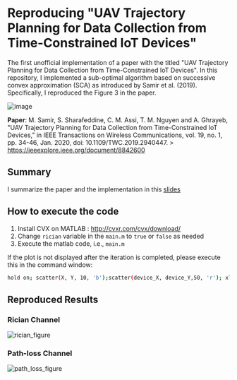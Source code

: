 # Reproducing "UAV Trajectory Planning for Data Collection from Time-Constrained IoT Devices"
The first unofficial implementation of a paper with the titled "UAV Trajectory Planning for Data Collection from Time-Constrained IoT Devices". In this repository, I implemented a sub-optimal algorithm based on successive convex approximation (SCA) as introduced by Samir et al. (2019). Specifically, I reproduced the Figure 3 in the paper.

![image](https://user-images.githubusercontent.com/5786636/210189851-7a6396bb-ba24-41b6-b8e2-802902fa4bc3.png)


**Paper**: M. Samir, S. Sharafeddine, C. M. Assi, T. M. Nguyen and A. Ghrayeb, "UAV Trajectory Planning for Data Collection from Time-Constrained IoT Devices," in IEEE Transactions on Wireless Communications, vol. 19, no. 1, pp. 34-46, Jan. 2020, doi: 10.1109/TWC.2019.2940447. > https://ieeexplore.ieee.org/document/8842600

## Summary
I summarize the paper and the implementation in this [slides](https://github.com/willyfh/uav-trajectory-planning/blob/main/doc/Summary%20-%20UAV%20Trajectory%20Planning%20for%20Data%20Collection%20from%20Time-Constrained%20IoT%20Devices%20.pdf)


## How to execute the code
1. Install CVX on MATLAB : http://cvxr.com/cvx/download/
2. Change `rician` variable in the `main.m` to `true` or `false` as needed
2. Execute the matlab code, i.e., `main.m`


If the plot is not displayed after the iteration is completed, please execute this in the command window:
```bash
hold on; scatter(X, Y, 10, 'b');scatter(device_X, device_Y,50, 'r'); xlim([0 800]);ylim([0 800]); text(device_X, device_Y, split(num2str(deadline))); hold off
```

## Reproduced Results
### Rician Channel
![rician_figure](https://user-images.githubusercontent.com/5786636/210167035-c8c00597-fa5d-4e1a-b104-a775710a6d23.PNG)

### Path-loss Channel
![path_loss_figure](https://user-images.githubusercontent.com/5786636/210167061-a63fc936-84a2-47e3-b1a2-cbae3dac0bb4.PNG)
